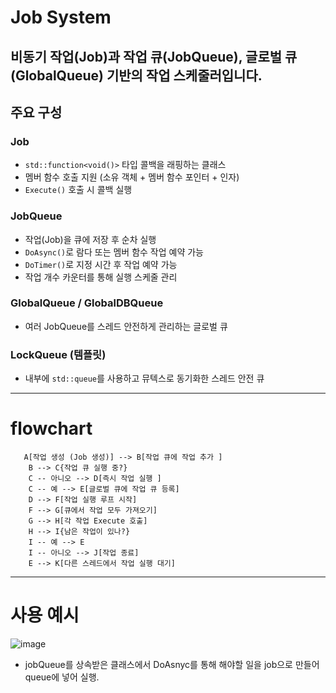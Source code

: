 # Job System
비동기 작업(Job)과 작업 큐(JobQueue), 글로벌 큐(GlobalQueue) 기반의 작업 스케줄러입니다. 
---

## 주요 구성

### Job
- `std::function<void()>` 타입 콜백을 래핑하는 클래스
- 멤버 함수 호출 지원 (소유 객체 + 멤버 함수 포인터 + 인자)
- `Execute()` 호출 시 콜백 실행

### JobQueue
- 작업(Job)을 큐에 저장 후 순차 실행
- `DoAsync()`로 람다 또는 멤버 함수 작업 예약 가능
- `DoTimer()`로 지정 시간 후 작업 예약 가능
- 작업 개수 카운터를 통해 실행 스케줄 관리

### GlobalQueue / GlobalDBQueue
- 여러 JobQueue를 스레드 안전하게 관리하는 글로벌 큐

### LockQueue (템플릿)
- 내부에 `std::queue`를 사용하고 뮤텍스로 동기화한 스레드 안전 큐
--- 
# flowchart
```mermaid
   A[작업 생성 (Job 생성)] --> B[작업 큐에 작업 추가 ]
    B --> C{작업 큐 실행 중?}
    C -- 아니오 --> D[즉시 작업 실행 ]
    C -- 예 --> E[글로벌 큐에 작업 큐 등록]
    D --> F[작업 실행 루프 시작]
    F --> G[큐에서 작업 모두 가져오기]
    G --> H[각 작업 Execute 호출]
    H --> I{남은 작업이 있나?}
    I -- 예 --> E
    I -- 아니오 --> J[작업 종료]
    E --> K[다른 스레드에서 작업 실행 대기]
```
------
# 사용 예시
![image](https://github.com/user-attachments/assets/d0868f19-d437-42ae-9975-c581e39df2d7)
- jobQueue를 상속받은 클래스에서 DoAsnyc를 통해 해야할 일을 job으로 만들어 queue에 넣어 실행.
